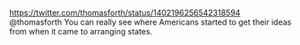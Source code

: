 https://twitter.com/thomasforth/status/1402196256542318594 @thomasforth You can really see where Americans started to get their ideas from when it came to arranging  states.